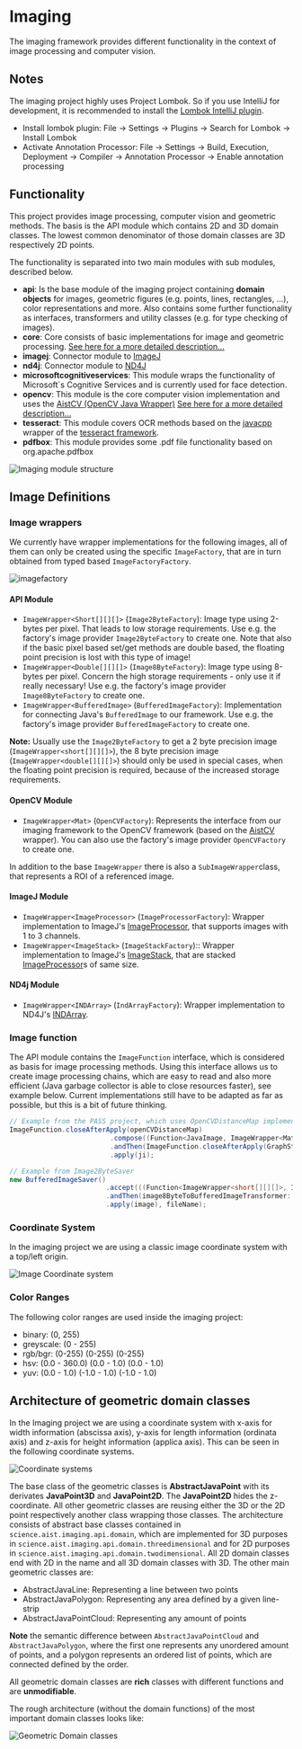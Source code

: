 # Imaging

The imaging framework provides different functionality in the context of image processing and computer vision.

## Notes
The imaging project highly uses Project Lombok. So if you use IntelliJ for development, it is recommended to install the [Lombok IntelliJ plugin](https://plugins.jetbrains.com/plugin/6317-lombok/).
                                                                                
  * Install lombok plugin: File -> Settings -> Plugins -> Search for Lombok -> Install Lombok  
  * Activate Annotation Processor: File -> Settings -> Build, Execution, Deployment -> Compiler -> Annotation Processor -> Enable annotation processing  

## Functionality

This project provides image processing, computer vision and geometric methods.
The basis is the API module which contains 2D and 3D domain classes. The lowest common denominator of those domain classes are 3D respectively 2D points.

The functionality is separated into two main modules with sub modules, described below.

 * **api**: Is the base module of the imaging project containing **domain objects** for images, geometric figures (e.g. points, lines, rectangles, ...), color representations and more. Also contains some further functionality as interfaces, transformers and utility classes (e.g. for type checking of images). 
 * **core**: Core consists of basic implementations for image and geometric processing. [See here for a more detailed description...](service/service_core.md )
 * **imagej**: Connector module to [ImageJ](https://imagej.net/)
 * **nd4j**: Connector module to [ND4J](https://github.com/deeplearning4j/nd4j)
 * **microsoftcognitiveservices**: This module wraps the functionality of Microsoft´s Cognitive Services and is currently used for face detection.
 * **opencv**: This module is the core computer vision implementation and uses the [AistCV (OpenCV Java Wrapper)](https://github.com/FHOOEAIST/aistcv) [See here for a more detailed description...](service/opencv_module.md)
 * **tesseract**: This module covers OCR methods based on the [javacpp](https://github.com/bytedeco/javacpp-presets) wrapper of the [tesseract framework](https://github.com/tesseract-ocr/tesseract).
 * **pdfbox**: This module provides some .pdf file functionality based on org.apache.pdfbox
  
![Imaging module structure](documentation/imaging_structure.png)

## Image Definitions

### Image wrappers

We currently have wrapper implementations for the following images, all of them can only be created using the specific `ImageFactory`, that are in turn obtained from typed based `ImageFactoryFactory`.

![imagefactory](documentation/imagefactory.png)

#### API Module

* `ImageWrapper<Short[][][]>` (`Image2ByteFactory`): Image type using 2-bytes per pixel. That leads to low storage requirements. Use e.g. the factory's image provider `Image2ByteFactory` to create one. Note that also if the basic pixel based set/get methods are double based, the floating point precision is lost with this type of image!
* `ImageWrapper<Double[][][]>` (`Image8ByteFactory`): Image type using 8-bytes per pixel. Concern the high storage requirements - only use it if really necessary! Use e.g. the factory's image provider `Image8ByteFactory` to create one.
* `ImageWrapper<BufferedImage>` (`BufferedImageFactory`): Implementation for connecting Java's `BufferedImage` to our framework. Use e.g. the factory's image provider `BufferedImageFactory` to create one.

**Note:** Usually use the ```Image2ByteFactory``` to get a 2 byte precision image (```ImageWrapper<short[][][]>```), the 8 byte precision image (```ImageWrapper<double[][][]>```) should only be used in special cases, when the floating point precision is required, because of the increased storage requirements.

#### OpenCV Module
* `ImageWrapper<Mat>` (`OpenCVFactory`): Represents the interface from our imaging framework to the OpenCV framework (based on the [AistCV](https://github.com/FHOOEAIST/aistcv) wrapper). You can also use the factory's image provider `OpenCVFactory` to create one.

In addition to the base `ImageWrapper` there is also a `SubImageWrapper`class, that represents a ROI of a referenced image.

#### ImageJ Module

* `ImageWrapper<ImageProcessor>` (`ImageProcessorFactory`): Wrapper implementation to ImageJ's [ImageProcessor](https://imagej.nih.gov/ij/developer/api/ij/process/ImageProcessor.html), that supports images with 1 to 3 channels.
* `ImageWrapper<ImageStack>` (`ImageStackFactory`):: Wrapper implementation to ImageJ's [ImageStack](https://imagej.nih.gov/ij/developer/api/ij/ImageStack.html), that are stacked [ImageProcessor](https://imagej.nih.gov/ij/developer/api/ij/process/ImageProcessor.html)s of same size.

#### ND4j Module

* `ImageWrapper<INDArray>` (`IndArrayFactory`): Wrapper implementation to ND4J's [INDArray](https://deeplearning4j.org/api/latest/org/nd4j/linalg/api/ndarray/INDArray.html).

### Image function

The API module contains the ```ImageFunction``` interface, which is considered as basis for image processing methods. Using this interface allows us to create image processing chains, which are easy to read and also more efficient (Java garbage collector is able to close resources faster), see example below. Current implementations still have to be adapted as far as possible, but this is a bit of future thinking. 

```Java
// Example from the PASS project, which uses OpenCVDistanceMap implementation.
ImageFunction.closeAfterApply(openCVDistanceMap)
                         .compose((Function<JavaImage, ImageWrapper<Mat>>) imageTransformer::from)
                         .andThen(ImageFunction.closeAfterApply(GraphStructuralElementToGraphRoomTransformer::openCVDistanceMapToJava))
                         .apply(ji);

// Example from Image2ByteSaver
new BufferedImageSaver()
                        .accept(((Function<ImageWrapper<short[][][]>, ImageWrapper<double[][][]>>)transformer8ByteTo2Byte::to)
                        .andThen(image8ByteToBufferedImageTransformer::to)
                        .apply(image), fileName);

```

### Coordinate System

In the imaging project we are using a classic image coordinate system with a top/left origin.

![Image Coordinate system](documentation/image-coordinate-system.png)

### Color Ranges

The following color ranges are used inside the imaging project:

  * binary: (0, 255)
  * greyscale: (0 - 255)
  * rgb/bgr: (0-255) (0-255) (0-255)
  * hsv: (0.0 - 360.0) (0.0 - 1.0) (0.0 - 1.0)
  * yuv: (0.0 - 1.0) (-1.0 - 1.0) (-1.0 - 1.0)

## Architecture of geometric domain classes

In the Imaging project we are using a coordinate system with x-axis for width information (abscissa axis), y-axis for length information (ordinata axis) and z-axis for height information (applica axis). This can be seen in the following coordinate systems.

![Coordinate systems](documentation/coordinate-systems.png)

The base class of the geometric classes is **AbstractJavaPoint** with its derivates **JavaPoint3D** and **JavaPoint2D**. The **JavaPoint2D** hides the z-coordinate.
All other geometric classes are reusing either the 3D or the 2D point respectively another class wrapping those classes.
The architecture consists of abstract base classes contained in `science.aist.imaging.api.domain`, which are implemented for 3D purposes in `science.aist.imaging.api.domain.threedimensional` and for 2D purposes in `science.aist.imaging.api.domain.twodimensional`.
All 2D domain classes end with 2D in the name and all 3D domain classes with 3D.
The other main geometric classes are:

  * AbstractJavaLine: Representing a line between two points
  * AbstractJavaPolygon: Representing any area defined by a given line-strip
  * AbstractJavaPointCloud: Representing any amount of points
 
**Note** the semantic difference between `AbstractJavaPointCloud` and `AbstractJavaPolygon`, where the first one represents any unordered amount of points, and a polygon represents an ordered list of points, which are connected defined by the order.

All geometric domain classes are **rich** classes with different functions and are **unmodifiable**. 

The rough architecture (without the domain functions) of the most important domain classes looks like:

![Geometric Domain classes](documentation/geometric_domainclases.png)